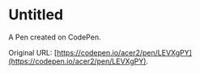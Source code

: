 # Untitled

A Pen created on CodePen.

Original URL: [https://codepen.io/acer2/pen/LEVXgPY](https://codepen.io/acer2/pen/LEVXgPY).

